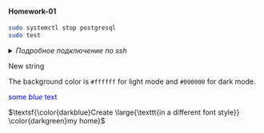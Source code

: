 #### Homework-01 


```bash
sudo systemctl stop postgresql
sudo test
``` 

<details>
  <summary><i>Подробное подключение по ssh</i></summary>

  ```bash
  You can add text within a collapsed section. 
  You can add an image or a code block, too.
  ``` 
</details>

New string

The background color is `#ffffff` for light mode and `#000000` for dark mode.


<span style="color:blue">some *blue* text</span>

$\textsf{\color{darkblue}Create \large{\texttt{in a different 
font style}} \color{darkgreen}my home}$ <br>

